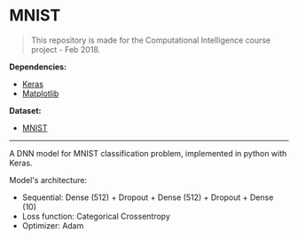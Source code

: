 # MNIST

> This repository is made for the Computational Intelligence course project - Feb 2018.

**Dependencies:**

- [Keras](https://keras.io/)
- [Matplotlib](https://matplotlib.org/)

**Dataset:**

- [MNIST](http://yann.lecun.com/exdb/mnist/)

---

A DNN model for MNIST classification problem, implemented in python with Keras.

Model's architecture:
- Sequential: Dense (512) + Dropout + Dense (512) + Dropout + Dense (10)
- Loss function: Categorical Crossentropy
- Optimizer: Adam
